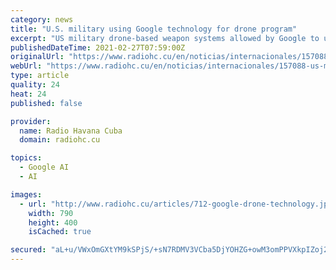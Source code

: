 ```yaml
---
category: news
title: "U.S. military using Google technology for drone program"
excerpt: "US military drone-based weapon systems allowed by Google to use its artificial intelligence technologies. Experts describe such cooperation \"unethical\"."
publishedDateTime: 2021-02-27T07:59:00Z
originalUrl: "https://www.radiohc.cu/en/noticias/internacionales/157088-us-military-using-google-technology-for-drone-program"
webUrl: "https://www.radiohc.cu/en/noticias/internacionales/157088-us-military-using-google-technology-for-drone-program"
type: article
quality: 24
heat: 24
published: false

provider:
  name: Radio Havana Cuba
  domain: radiohc.cu

topics:
  - Google AI
  - AI

images:
  - url: "http://www.radiohc.cu/articles/712-google-drone-technology.jpg"
    width: 790
    height: 400
    isCached: true

secured: "aL+u/VWxOmGXtYM9kSPjS/+sN7RDMV3VCba5DjYOHZG+owM3omPPVXkpIZoj2pF+xFgQlA/T80iXRJIv4mjLeviTyx22FNepFckgloULLQwBf1MMtCahVuIoPLW3Ka9llvrvLoMcNlhuRoI/0KlFkrStbTa0PMkD5NwbkKF0oncmJyVMDr9RqJmnLQh9Bp6lWzNA2RzuzOyuQhLoS5ofwOqRrLe1XHkA0pEvmItxoJ66HNJ/G2WZCgui3JYRk8dIxS8b+j2pw/rWu7TXVZ9/Fb8tdAENefBW0B3rQp+KmYYWM1YMT2pNVsraHkz9TajZTwZfbTvYPf8n2KhKXe2Db3fU3k1YUAX18zm9vY5gHjQ=;Vh55Ormzty1/HbV0RUXpjQ=="
---
```


